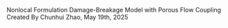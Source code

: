 Nonlocal Formulation Damage-Breakage Model with Porous Flow Coupling
Created By Chunhui Zhao, May 19th, 2025